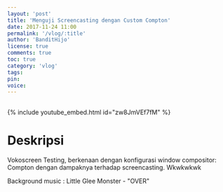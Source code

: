 ```yaml
---
layout: 'post'
title: 'Menguji Screencasting dengan Custom Compton'
date: 2017-11-24 11:00
permalink: '/vlog/:title'
author: 'BanditHijo'
license: true
comments: true
toc: true
category: 'vlog'
tags:
pin:
voice:
---
```


<div style="margin-top:30px;"></div>

{% include youtube_embed.html id="zw8JmVEf7fM" %}

# Deskripsi

Vokoscreen Testing, berkenaan dengan konfigurasi window compositor: Compton dengan dampaknya terhadap screencasting. Wkwkwkwk

Background music :
Little Glee Monster - "OVER"
